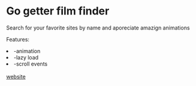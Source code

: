   <h1>Go getter film finder </h1>
  Search for your favorite sites by name and aporeciate amazign animations
  
  Features:
  <li>-animation</li>
  <li>-lazy load</li>
  <li>-scroll events</li>
  <br>
  <a href='http://www.gogetter123456798.tk/'>website</a>
